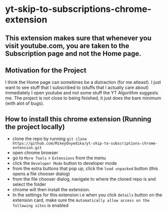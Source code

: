 # yt-skip-to-subscriptions-chrome-extension
## This extension makes sure that whenever you visit youtube.com, you are taken to the Subscription page and not the Home page.

## Motivation for the Project
I think the Home page can sometimes be a  distraction (for me atleast). I just want to see stuff that I subscribed to (stuffs that I actually care about) immediately I 
open youtube and not some stuff the YT Algorithm suggests me. The project is not close to being finished, it just does the bare minimum (with alot of bugs).

## How to install this chrome extension (Running the project locally)
- clone the repo by running  `git clone https://github.com/MikeyOnyedika/yt-skip-to-subscriptions-chrome-extension.git`
- open chrome browser
- go to `More Tools` > `Extensions` from the menu
- click the `Developer Mode` button to developer mode
- from the extra buttons that pop up, click the `load unpacked` button (this opens a file chooser dialog)
- from the file chooser dialog, navigate to where the cloned repo is and select the folder
- chrome will then install the extension. 
- In the settings for this extension i.e when you click `details` button on the extension card, make sure the `Automatically allow access on the following sites` is enabled
